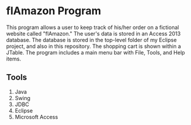 flAmazon Program
===================
This program allows a user to keep track of his/her order on a fictional website called "flAmazon." The user's data is stored in an Access 2013 database. The database is stored in the top-level folder of my Eclipse project, and also in this repository. The shopping cart is shown within a JTable. The program includes a main menu bar with File, Tools, and Help items.

Tools
-------------
1. Java
2. Swing
3. JDBC
4. Eclipse
5. Microsoft Access
